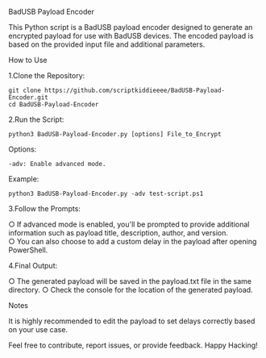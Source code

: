 BadUSB Payload Encoder

This Python script is a BadUSB payload encoder designed to generate an encrypted payload for use with BadUSB devices. The encoded payload is based on the provided input file and additional parameters.

How to Use

1.Clone the Repository:

    git clone https://github.com/scriptkiddieeee/BadUSB-Payload-Encoder.git
    cd BadUSB-Payload-Encoder

2.Run the Script:

    python3 BadUSB-Payload-Encoder.py [options] File_to_Encrypt

Options:

    -adv: Enable advanced mode.

Example:

    python3 BadUSB-Payload-Encoder.py -adv test-script.ps1

3.Follow the Prompts:

○ If advanced mode is enabled, you'll be prompted to provide additional information such as payload title, description, author, and version.        
○ You can also choose to add a custom delay in the payload after opening PowerShell.

4.Final Output:

○ The generated payload will be saved in the payload.txt file in the same directory.
○ Check the console for the location of the generated payload.

Notes

It is highly recommended to edit the payload to set delays correctly based on your use case.

Feel free to contribute, report issues, or provide feedback. Happy Hacking!
